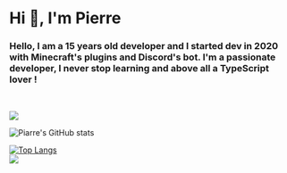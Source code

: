 <h1 align="left">Hi 👋, I'm Pierre</h1>
<h3 align="left">Hello, I am a 15 years old developer and I started dev in 2020 with Minecraft's plugins and Discord's bot. I'm a passionate developer, I never stop learning and above all a TypeScript lover !</h3>
<br/>

![](https://github-profile-summary-cards.vercel.app/api/cards/profile-details?username=Piarre&theme=nord_bright)

![Piarre's GitHub stats](https://github-readme-stats.vercel.app/api?username=piarre&show_icons=true&hide=issues&theme=onedark)

[![Top Langs](https://github-readme-stats.vercel.app/api/top-langs/?username=piarre&theme=onedark&layout=compact)](https://github.com/anuraghazra/github-readme-stats)
<br /> 
![](https://komarev.com/ghpvc/?username=Piarre&color=orange)
